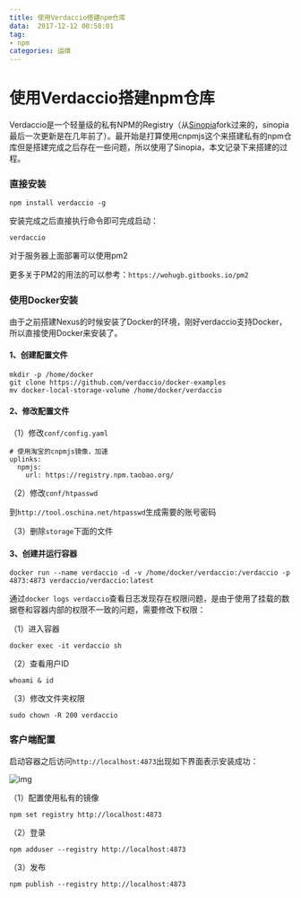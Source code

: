 ```yaml
---
title: 使用Verdaccio搭建npm仓库
data:  2017-12-12 08:58:01
tag:
- npm
categories: 运维
---
```


# 使用Verdaccio搭建npm仓库

Verdaccio是一个轻量级的私有NPM的Registry（从[Sinopia](https://github.com/rlidwka/sinopia)fork过来的，sinopia最后一次更新是在几年前了）。最开始是打算使用cnpmjs这个来搭建私有的npm仓库但是搭建完成之后存在一些问题，所以使用了Sinopia，本文记录下来搭建的过程。

### 直接安装

```
npm install verdaccio -g

```

安装完成之后直接执行命令即可完成启动：

`verdaccio`

对于服务器上面部署可以使用pm2

更多关于PM2的用法的可以参考：`https://wohugb.gitbooks.io/pm2`

### 使用Docker安装

由于之前搭建Nexus的时候安装了Docker的环境，刚好verdaccio支持Docker，所以直接使用Docker来安装了。

#### 1、创建配置文件

```
mkdir -p /home/docker
git clone https://github.com/verdaccio/docker-examples
mv docker-local-storage-volume /home/docker/verdaccio

```

#### 2、修改配置文件

（1）修改`conf/config.yaml`

```
# 使用淘宝的cnpmjs镜像，加速
uplinks:
  npmjs:
    url: https://registry.npm.taobao.org/

```

（2）修改`conf/htpasswd`

到`http://tool.oschina.net/htpasswd`生成需要的账号密码

（3）删除`storage`下面的文件

#### 3、创建并运行容器

```
docker run --name verdaccio -d -v /home/docker/verdaccio:/verdaccio -p 4873:4873 verdaccio/verdaccio:latest

```

通过`docker logs verdaccio`查看日志发现存在权限问题，是由于使用了挂载的数据卷和容器内部的权限不一致的问题，需要修改下权限：

（1）进入容器

```
docker exec -it verdaccio sh

```

（2）查看用户ID

```
whoami & id

```

（3）修改文件夹权限

```
sudo chown -R 200 verdaccio

```

### 客户端配置

启动容器之后访问`http://localhost:4873`出现如下界面表示安装成功：

![img](使用Verdaccio搭建npm仓库/demo.png)

（1）配置使用私有的镜像

```
npm set registry http://localhost:4873

```

（2）登录

```
npm adduser --registry http://localhost:4873

```

（3）发布

```
npm publish --registry http://localhost:4873

```

